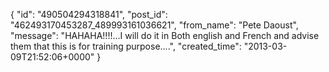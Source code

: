  {
   "id": "490504294318841",
   "post_id": "462493170453287_489993161036621",
   "from_name": "Pete Daoust",
   "message": "HAHAHA!!!!...I will do it in Both english and French and advise them that this is for training purpose....",
   "created_time": "2013-03-09T21:52:06+0000"
 }
